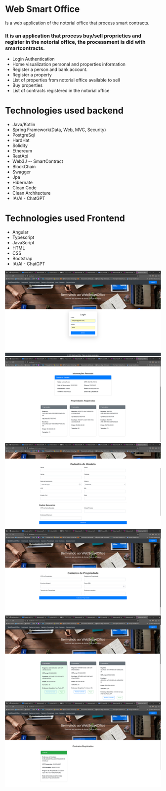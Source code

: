 # Web Smart Office
Is a web application of the notorial office that process smart contracts.

<h3>It is an application that process buy/sell proprieties and register in the notorial office, the processment is did with smartcontracts. </h3>

<ul>
  <li>Login Authentication</li>
  <li>Home visualization personal and properties information</li>
  <li>Register a person and bank account.</li>
  <li>Register a property</li>
  <li>List of properties from notorial office available to sell</li>
  <li>Buy properties</li>
  <li>List of contracts registered in the notorial office</li>
</ul>

<h1>Technologies used backend</h1>

<ul>
  <li>Java/Kotlin</li>
  <li>Spring Framework(Data, Web, MVC, Security)</li>
  <li>PostgreSql</li>
  <li>HardHat</li>
  <li>Solidity</li>
  <li>Ethereum</li>
  <li>RestApi</li>
  <li>Web3J -- SmartContract</li>
  <li>BlockChain</li>
  <li>Swagger</li>
  <li>Jpa</li>
  <li>Hibernate</li>
  <li>Clean Code</li>
  <li>Clean Architecture</li>
  <li>IA/AI - ChatGPT</li>
</ul>


<h1>Technologies used Frontend</h1>

<ul>
  <li>Angular</li>
  <li>Typescript</li>
  <li>JavaScript</li>
  <li>HTML</li>
  <li>CSS</li>
  <li>Bootstrap</li>
  <li>IA/AI - ChatGPT</li>
</ul>

![WebSmartOffice login](https://github.com/wallysonlima/websmartoffice/blob/main/WebSmartOffice/printscreens/login.png)
![WebSmartOffice home](https://github.com/wallysonlima/websmartoffice/blob/main/WebSmartOffice/printscreens/home.png)
![WebSmartOffice usuarios](https://github.com/wallysonlima/websmartoffice/blob/main/WebSmartOffice/printscreens/cadastrar_usuario.png)
![WebSmartOffice propriedades](https://github.com/wallysonlima/websmartoffice/blob/main/WebSmartOffice/printscreens/cadastrar_propriedade.png)
![WebSmartOffice comprar](https://github.com/wallysonlima/websmartoffice/blob/main/WebSmartOffice/printscreens/comprar_propriedade.png)
![WebSmartOffice contratos](https://github.com/wallysonlima/websmartoffice/blob/main/WebSmartOffice/printscreens/listar_contratos.png)
